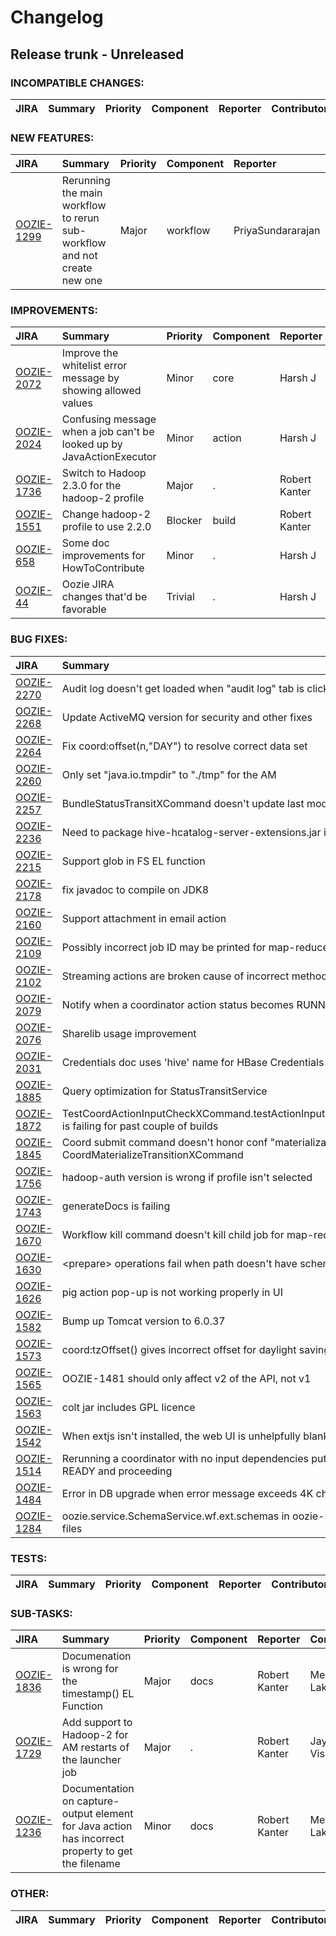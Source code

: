 
<!---
# Licensed to the Apache Software Foundation (ASF) under one
# or more contributor license agreements.  See the NOTICE file
# distributed with this work for additional information
# regarding copyright ownership.  The ASF licenses this file
# to you under the Apache License, Version 2.0 (the
# "License"); you may not use this file except in compliance
# with the License.  You may obtain a copy of the License at
#
#     http://www.apache.org/licenses/LICENSE-2.0
#
# Unless required by applicable law or agreed to in writing, software
# distributed under the License is distributed on an "AS IS" BASIS,
# WITHOUT WARRANTIES OR CONDITIONS OF ANY KIND, either express or implied.
# See the License for the specific language governing permissions and
# limitations under the License.
-->
# Changelog

## Release trunk - Unreleased

### INCOMPATIBLE CHANGES:

| JIRA | Summary | Priority | Component | Reporter | Contributor |
|:---- |:---- | :--- |:---- |:---- |:---- |


### NEW FEATURES:

| JIRA | Summary | Priority | Component | Reporter | Contributor |
|:---- |:---- | :--- |:---- |:---- |:---- |
| [OOZIE-1299](https://issues.apache.org/jira/browse/OOZIE-1299) | Rerunning the main workflow to rerun sub-workflow and not create new one |  Major | workflow | PriyaSundararajan |  |


### IMPROVEMENTS:

| JIRA | Summary | Priority | Component | Reporter | Contributor |
|:---- |:---- | :--- |:---- |:---- |:---- |
| [OOZIE-2072](https://issues.apache.org/jira/browse/OOZIE-2072) | Improve the whitelist error message by showing allowed values |  Minor | core | Harsh J | Harsh J |
| [OOZIE-2024](https://issues.apache.org/jira/browse/OOZIE-2024) | Confusing message when a job can't be looked up by JavaActionExecutor |  Minor | action | Harsh J | Harsh J |
| [OOZIE-1736](https://issues.apache.org/jira/browse/OOZIE-1736) | Switch to Hadoop 2.3.0 for the hadoop-2 profile |  Major | . | Robert Kanter | Robert Kanter |
| [OOZIE-1551](https://issues.apache.org/jira/browse/OOZIE-1551) | Change hadoop-2 profile to use 2.2.0 |  Blocker | build | Robert Kanter | Robert Kanter |
| [OOZIE-658](https://issues.apache.org/jira/browse/OOZIE-658) | Some doc improvements for HowToContribute |  Minor | . | Harsh J | Harsh J |
| [OOZIE-44](https://issues.apache.org/jira/browse/OOZIE-44) | Oozie JIRA changes that'd be favorable |  Trivial | . | Harsh J |  |


### BUG FIXES:

| JIRA | Summary | Priority | Component | Reporter | Contributor |
|:---- |:---- | :--- |:---- |:---- |:---- |
| [OOZIE-2270](https://issues.apache.org/jira/browse/OOZIE-2270) | Audit log doesn't get loaded when "audit log" tab is clicked for coord job |  Major | . | Purshotam Shah | Purshotam Shah |
| [OOZIE-2268](https://issues.apache.org/jira/browse/OOZIE-2268) | Update ActiveMQ version for security and other fixes |  Major | . | Robert Kanter | Robert Kanter |
| [OOZIE-2264](https://issues.apache.org/jira/browse/OOZIE-2264) | Fix coord:offset(n,"DAY") to resolve correct data set |  Major | . | Kailong Sheng | Kailong Sheng |
| [OOZIE-2260](https://issues.apache.org/jira/browse/OOZIE-2260) | Only set "java.io.tmpdir" to "./tmp"  for the AM |  Major | . | Rohini Palaniswamy | Ryota Egashira |
| [OOZIE-2257](https://issues.apache.org/jira/browse/OOZIE-2257) | BundleStatusTransitXCommand doesn't update last modified time. |  Major | . | Purshotam Shah | Purshotam Shah |
| [OOZIE-2236](https://issues.apache.org/jira/browse/OOZIE-2236) | Need to package hive-hcatalog-server-extensions.jar in the hcatalog sharelib |  Critical | . | Venkat Ranganathan | Venkat Ranganathan |
| [OOZIE-2215](https://issues.apache.org/jira/browse/OOZIE-2215) | Support glob in FS EL function |  Major | . | Ryota Egashira | Ryota Egashira |
| [OOZIE-2178](https://issues.apache.org/jira/browse/OOZIE-2178) | fix javadoc to compile on JDK8 |  Major | . | Ryota Egashira | Robert Kanter |
| [OOZIE-2160](https://issues.apache.org/jira/browse/OOZIE-2160) | Support attachment in email action |  Major | . | Ryota Egashira | Ryota Egashira |
| [OOZIE-2109](https://issues.apache.org/jira/browse/OOZIE-2109) | Possibly incorrect job ID may be printed for map-reduce action errors |  Major | action | Harsh J | Harsh J |
| [OOZIE-2102](https://issues.apache.org/jira/browse/OOZIE-2102) | Streaming actions are broken cause of incorrect method signature |  Blocker | action | Harsh J | Harsh J |
| [OOZIE-2079](https://issues.apache.org/jira/browse/OOZIE-2079) | Notify when a coordinator action status becomes RUNNING |  Major | core | Venkat Ramachandran | Mohammad Kamrul Islam |
| [OOZIE-2076](https://issues.apache.org/jira/browse/OOZIE-2076) | Sharelib usage improvement |  Major | . | Purshotam Shah | Purshotam Shah |
| [OOZIE-2031](https://issues.apache.org/jira/browse/OOZIE-2031) | Credentials doc uses 'hive' name for HBase Credentials example |  Trivial | docs | Harsh J | Harsh J |
| [OOZIE-1885](https://issues.apache.org/jira/browse/OOZIE-1885) | Query optimization for StatusTransitService |  Major | . | Purshotam Shah | Purshotam Shah |
| [OOZIE-1872](https://issues.apache.org/jira/browse/OOZIE-1872) | TestCoordActionInputCheckXCommand.testActionInputCheckLatestActionCreationTime is failing for past couple of builds |  Major | tests | Rohini Palaniswamy | Mona Chitnis |
| [OOZIE-1845](https://issues.apache.org/jira/browse/OOZIE-1845) | Coord submit command doesn't honor conf "materialization\_window" while calling CoordMaterializeTransitionXCommand |  Major | . | Purshotam Shah |  |
| [OOZIE-1756](https://issues.apache.org/jira/browse/OOZIE-1756) | hadoop-auth version is wrong if profile isn't selected |  Major | build | Robert Kanter | Robert Kanter |
| [OOZIE-1743](https://issues.apache.org/jira/browse/OOZIE-1743) | generateDocs is failing |  Major | . | Purshotam Shah |  |
| [OOZIE-1670](https://issues.apache.org/jira/browse/OOZIE-1670) | Workflow kill command doesn't kill child job for map-reduce action. |  Critical | . | Purshotam Shah | Purshotam Shah |
| [OOZIE-1630](https://issues.apache.org/jira/browse/OOZIE-1630) | \<prepare\> operations fail when path doesn't have scheme |  Major | . | Ryota Egashira | Ryota Egashira |
| [OOZIE-1626](https://issues.apache.org/jira/browse/OOZIE-1626) | pig action pop-up is not working properly in UI |  Major | . | Ryota Egashira | Purshotam Shah |
| [OOZIE-1582](https://issues.apache.org/jira/browse/OOZIE-1582) | Bump up Tomcat version to 6.0.37 |  Major | security | Robert Kanter | Robert Kanter |
| [OOZIE-1573](https://issues.apache.org/jira/browse/OOZIE-1573) | coord:tzOffset() gives incorrect offset for daylight saving timezones |  Major | . | Rohini Palaniswamy | Rohini Palaniswamy |
| [OOZIE-1565](https://issues.apache.org/jira/browse/OOZIE-1565) | OOZIE-1481 should only affect v2 of the API, not v1 |  Major | coordinator | Robert Kanter | Robert Kanter |
| [OOZIE-1563](https://issues.apache.org/jira/browse/OOZIE-1563) | colt jar includes GPL licence |  Major | . | Bowen Zhang | Robert Kanter |
| [OOZIE-1542](https://issues.apache.org/jira/browse/OOZIE-1542) | When extjs isn't installed, the web UI is unhelpfully blank |  Minor | . | Robert Kanter | Robert Kanter |
| [OOZIE-1514](https://issues.apache.org/jira/browse/OOZIE-1514) | Rerunning a coordinator with no input dependencies puts actions in WAITING instead of READY and proceeding |  Blocker | . | Mona Chitnis | Bowen Zhang |
| [OOZIE-1484](https://issues.apache.org/jira/browse/OOZIE-1484) | Error in DB upgrade when error message exceeds 4K characters |  Major | . | Ryota Egashira | Ryota Egashira |
| [OOZIE-1284](https://issues.apache.org/jira/browse/OOZIE-1284) | oozie.service.SchemaService.wf.ext.schemas in oozie-site is missing some newer xsd files |  Major | core | Robert Kanter | Robert Kanter |


### TESTS:

| JIRA | Summary | Priority | Component | Reporter | Contributor |
|:---- |:---- | :--- |:---- |:---- |:---- |


### SUB-TASKS:

| JIRA | Summary | Priority | Component | Reporter | Contributor |
|:---- |:---- | :--- |:---- |:---- |:---- |
| [OOZIE-1836](https://issues.apache.org/jira/browse/OOZIE-1836) | Documenation is wrong for the timestamp() EL Function |  Major | docs | Robert Kanter | Meenakshi Lakshmanan |
| [OOZIE-1729](https://issues.apache.org/jira/browse/OOZIE-1729) | Add support to Hadoop-2 for AM restarts of the launcher job |  Major | . | Robert Kanter | Jaydeep Vishwakarma |
| [OOZIE-1236](https://issues.apache.org/jira/browse/OOZIE-1236) | Documentation on capture-output element for Java action has incorrect property to get the filename |  Minor | docs | Robert Kanter | Meenakshi Lakshmanan |


### OTHER:

| JIRA | Summary | Priority | Component | Reporter | Contributor |
|:---- |:---- | :--- |:---- |:---- |:---- |


